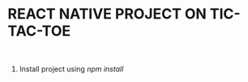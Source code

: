 #####
<h1>REACT NATIVE PROJECT ON TIC-TAC-TOE</h1>

<br>
<ol>
    <li>Install project using <i>npm install</i>

</ol>
